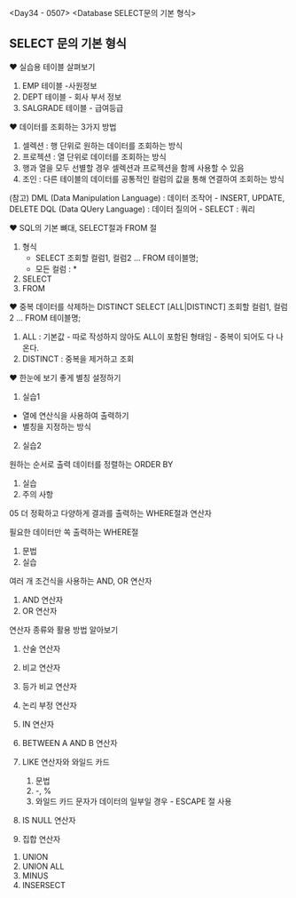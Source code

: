 <Day34 - 0507>
<Database SELECT문의 기본 형식>

## SELECT 문의 기본 형식

❤️ 실습용 테이블 살펴보기

1. EMP 테이블 -사원정보
2. DEPT 테이블 - 회사 부서 정보
3. SALGRADE 테이블 - 급여등급

❤️ 데이터를 조회하는 3가지 방법

1. 셀렉션 : 행 단위로 원하는 데이터를 조회하는 방식
2. 프로젝션 : 열 단위로 데이터를 조회하는 방식
3. 행과 열을 모두 선별할 경우 셀렉션과 프로젝션을 함께 사용할 수 있음
4. 조인 : 다른 테이블의 데이터를 공통적인 컬럼의 값을 통해 연결하여 조회하는 방식

(참고)
DML (Data Manipulation Language) : 데이터 조작어 - INSERT, UPDATE, DELETE
DQL (Data QUery Language) : 데이터 질의어 - SELECT : 쿼리

❤️ SQL의 기본 뼈대, SELECT절과 FROM 절

1. 형식
   - SELECT 조회할 컬럼1, 컬럼2 ... FROM 테이블명;
   - 모든 컬럼 : \*
2. SELECT
3. FROM

❤️ 중복 데이터를 삭제하는 DISTINCT
SELECT [ALL|DISTINCT] 조회할 컬럼1, 컬럼2 ... FROM 테이블명;

1. ALL : 기본값 - 따로 작성하지 않아도 ALL이 포함된 형태임 - 중복이 되어도 다 나온다.
2. DISTINCT : 중복을 제거하고 조회

❤️ 한눈에 보기 좋게 별칭 설정하기

1. 실습1

- 열에 연산식을 사용하여 출력하기
- 별칭을 지정하는 방식

2. 실습2

원하는 순서로 출력 데이터를 정렬하는 ORDER BY

1. 실습
2. 주의 사항

05 더 정확하고 다양하게 결과를 출력하는 WHERE절과 연산자

필요한 데이터만 쏙 출력하는 WHERE절

1. 문법
2. 실습

여러 개 조건식을 사용하는 AND, OR 연산자

1. AND 연산자
2. OR 연산자

연산자 종류와 활용 방법 알아보기

1. 산술 연산자
2. 비교 연산자
3. 등가 비교 연산자
4. 논리 부정 연산자
5. IN 연산자
6. BETWEEN A AND B 연산자
7. LIKE 연산자와 와일드 카드

   1. 문법
   2. -, %
   3. 와일드 카드 문자가 데이터의 일부일 경우 - ESCAPE 절 사용

8. IS NULL 연산자
9. 집합 연산자

1) UNION
2) UNION ALL
3) MINUS
4) INSERSECT
